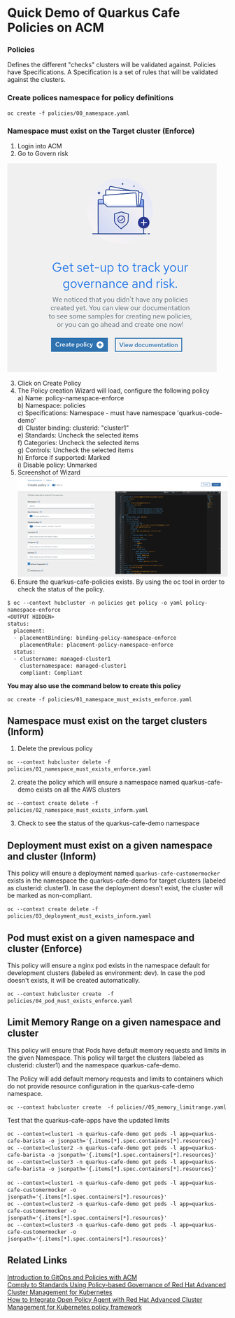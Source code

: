 # Quick Demo of Quarkus Cafe Policies on ACM

### Policies
Defines the different "checks" clusters will be validated against. Policies have Specifications. A Specification is a set of rules that will be validated against the clusters.

### Create polices namespace for policy definitions 
```
oc create -f policies/00_namespace.yaml
```

### Namespace must exist on the Target cluster (Enforce)
1. Login into ACM
2. Go to Govern risk

![](images/policy_1.png)

3. Click on Create Policy
4. The Policy creation Wizard will load, configure the following policy  
  a) Name: policy-namespace-enforce  
  b) Namespace: policies  
  c) Specifications: Namespace - must have namespace 'quarkus-code-demo'  
  d) Cluster binding: clusterid: "cluster1"  
  e) Standards: Uncheck the selected items  
  f) Categories: Uncheck the selected items  
  g) Controls: Uncheck the selected items  
  h) Enforce if supported: Marked  
  i) Disable policy: Unmarked  
5. Screenshot of Wizard  
![](images/create_policy.png)
6. Ensure the quarkus-cafe-policies exists. By using the oc tool in order to check the status of the policy.
```
$ oc --context hubcluster -n policies get policy -o yaml policy-namespace-enforce
<OUTPUT HIDDEN>
status:
  placement:
  - placementBinding: binding-policy-namespace-enforce
    placementRule: placement-policy-namespace-enforce
  status:
  - clustername: managed-cluster1
    clusternamespace: managed-cluster1
    compliant: Compliant
```

**You may also use the command below to create this policy**
```
oc create -f policies/01_namespace_must_exists_enforce.yaml
```

## Namespace must exist on the target clusters (Inform)
1. Delete the previous policy
```
oc --context hubcluster delete -f policies/01_namespace_must_exists_enforce.yaml
```

2.  create the policy which will ensure a namespace named quarkus-cafe-demo exists on all the AWS clusters 
```
oc --context create delete -f policies/02_namespace_must_exists_inform.yaml
```

3. Check to see the status of the quarkus-cafe-demo namespace

## Deployment must exist on a given namespace and cluster (Inform)
This policy will ensure a deployment named `quarkus-cafe-customermocker` exists in the namespace the quarkus-cafe-demo  for target clusters (labeled as clusterid: cluster1). In case the deployment doesn't exist, the cluster will be marked as non-compliant.
```
oc --context create delete -f policies/03_deployment_must_exists_inform.yaml
```

## Pod must exist on a given namespace and cluster (Enforce)
This policy will ensure a nginx pod exists in the namespace default for development clusters (labeled as environment: dev). In case the pod doesn't exists, it will be created automatically.
```
oc --context hubcluster create  -f policies/04_pod_must_exists_enforce.yaml
```

## Limit Memory Range on a given namespace and cluster
This policy will ensure that Pods have default memory requests and limits in the given Namespace. This policy will target the clusters (labeled as clusterid: cluster1) and the namespace quarkus-cafe-demo.

The Policy will add default memory requests and limits to containers which do not provide resource configuration in the quarkus-cafe-demo namespace.
```
oc --context hubcluster create  -f policies//05_memory_limitrange.yaml
```

Test that the quarkus-cafe-apps have the updated limits
```
oc --context=cluster1 -n quarkus-cafe-demo get pods -l app=quarkus-cafe-barista -o jsonpath='{.items[*].spec.containers[*].resources}'
oc --context=cluster2 -n quarkus-cafe-demo get pods -l app=quarkus-cafe-barista -o jsonpath='{.items[*].spec.containers[*].resources}'
oc --context=cluster3 -n quarkus-cafe-demo get pods -l app=quarkus-cafe-barista -o jsonpath='{.items[*].spec.containers[*].resources}'

oc --context=cluster1 -n quarkus-cafe-demo get pods -l app=quarkus-cafe-customermocker -o jsonpath='{.items[*].spec.containers[*].resources}'
oc --context=cluster2 -n quarkus-cafe-demo get pods -l app=quarkus-cafe-customermocker -o jsonpath='{.items[*].spec.containers[*].resources}'
oc --context=cluster3 -n quarkus-cafe-demo get pods -l app=quarkus-cafe-customermocker -o jsonpath='{.items[*].spec.containers[*].resources}'
```

## Related Links
[Introduction to GitOps and Policies with ACM](https://github.com/open-cluster-management/labs/tree/master/introduction-to-gitops-and-policies)  
[Comply to Standards Using Policy-based Governance of Red Hat Advanced Cluster Management for Kubernetes](https://www.openshift.com/blog/comply-to-standards-using-policy-based-governance-of-red-hat-advanced-cluster-management-for-kubernetes-1)  
[How to Integrate Open Policy Agent with Red Hat Advanced Cluster Management for Kubernetes policy framework](https://www.openshift.com/blog/how-to-integrate-open-policy-agent-with-red-hat-advanced-cluster-management-for-kubernetes-policy-framework)  